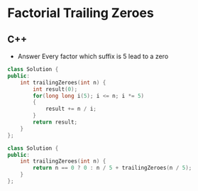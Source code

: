 Factorial Trailing Zeroes
==========

## C++

  - Answer
  Every factor which suffix is 5 lead to a zero

  ```cpp
  class Solution {
  public:
      int trailingZeroes(int n) {
          int result(0);
          for(long long i(5); i <= n; i *= 5)
          {
              result += n / i;
          }
          return result;
      }
  };
  ```

  ```cpp
  class Solution {
  public:
      int trailingZeroes(int n) {
          return n == 0 ? 0 : n / 5 + trailingZeroes(n / 5);
      }
  };
  ```
